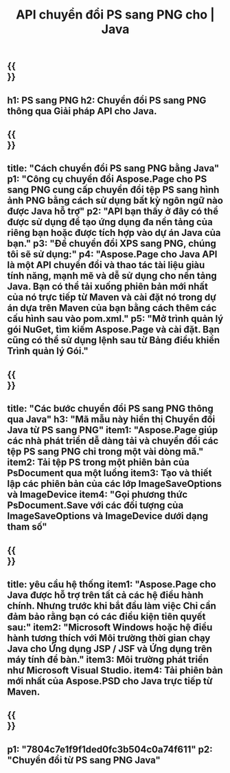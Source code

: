 ﻿---
translation: true
template: /_templates/_conversion-child-java.md
title: API chuyển đổi PS sang PNG cho | Java
url: /java/conversion/ps-to-png/
description: Mã chuyển đổi Java mẫu cho định dạng PS sang tệp PNG. Sử dụng mã ví dụ này để chuyển đổi PS sang PNG trong bất kỳ ứng dụng dựa trên Java trên Web hoặc Máy tính để bàn nào.
informat: PS
outformat: PNG
otherformats: XPS EPS
---

{{<section banner>}}
---
h1: PS sang PNG
h2: Chuyển đổi PS sang PNG thông qua Giải pháp API cho Java.
---

{{<section overview>}}
---
title: "Cách chuyển đổi PS sang PNG bằng Java"
p1: "Công cụ chuyển đổi Aspose.Page cho PS sang PNG cung cấp chuyển đổi tệp PS sang hình ảnh PNG bằng cách sử dụng bất kỳ ngôn ngữ nào được Java hỗ trợ"
p2: "API bạn thấy ở đây có thể được sử dụng để tạo ứng dụng đa nền tảng của riêng bạn hoặc được tích hợp vào dự án Java của bạn."
p3: "Để chuyển đổi XPS sang PNG, chúng tôi sẽ sử dụng:"
p4: "Aspose.Page cho Java API là một API chuyển đổi và thao tác tài liệu giàu tính năng, mạnh mẽ và dễ sử dụng cho nền tảng Java. Bạn có thể tải xuống phiên bản mới nhất của nó trực tiếp từ Maven và cài đặt nó trong dự án dựa trên Maven của bạn bằng cách thêm các cấu hình sau vào pom.xml."
p5: "Mở trình quản lý gói NuGet, tìm kiếm Aspose.Page và cài đặt. Bạn cũng có thể sử dụng lệnh sau từ Bảng điều khiển Trình quản lý Gói."
---

{{<section feature1>}}
---
title: "Các bước chuyển đổi PS sang PNG thông qua Java"
h3: "Mã mẫu này hiển thị Chuyển đổi Java từ PS sang PNG"
item1: "Aspose.Page giúp các nhà phát triển dễ dàng tải và chuyển đổi các tệp PS sang PNG chỉ trong một vài dòng mã."
item2: Tải tệp PS trong một phiên bản của PsDocument qua một luồng
item3: Tạo và thiết lập các phiên bản của các lớp ImageSaveOptions và ImageDevice
item4: "Gọi phương thức PsDocument.Save với các đối tượng của ImageSaveOptions và ImageDevice dưới dạng tham số"
---

{{<section feature2>}}
---
title: yêu cầu hệ thống
item1: "Aspose.Page cho Java được hỗ trợ trên tất cả các hệ điều hành chính. Nhưng trước khi bắt đầu làm việc Chỉ cần đảm bảo rằng bạn có các điều kiện tiên quyết sau:"
item2: "Microsoft Windows hoặc hệ điều hành tương thích với Môi trường thời gian chạy Java cho Ứng dụng JSP / JSF và Ứng dụng trên máy tính để bàn."
item3: Môi trường phát triển như Microsoft Visual Studio.
item4: Tải phiên bản mới nhất của Aspose.PSD cho Java trực tiếp từ Maven.
---

{{<section gist>}}
---
p1: "7804c7e1f9f1ded0fc3b504c0a74f611"
p2: "Chuyển đổi từ PS sang PNG Java"
---
